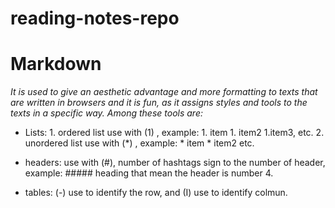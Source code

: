 # reading-notes-repo
# Markdown
*It is used to give an aesthetic advantage and more formatting to texts that are written in browsers and it is fun, as it assigns styles and tools to the texts in a specific way. Among these tools are:*

* Lists: 1. ordered list use with (1) , example: 1. item  1. item2  1.item3, etc.    2. unordered list use with (*) , example: * item   * item2  etc.

* headers: use with (#), number of hashtags sign to the number of header, example: ##### heading that mean the header is number 4.

* tables: (-) use to identify the row, and (I) use to identify colmun.
